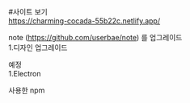 #사이트 보기 <br />
https://charming-cocada-55b22c.netlify.app/

note (https://github.com/userbae/note) 를 업그레이드
<br />
1.디자인 업그레이드
<br />


예정<br />
1.Electron<br />






사용한 npm <br/>


